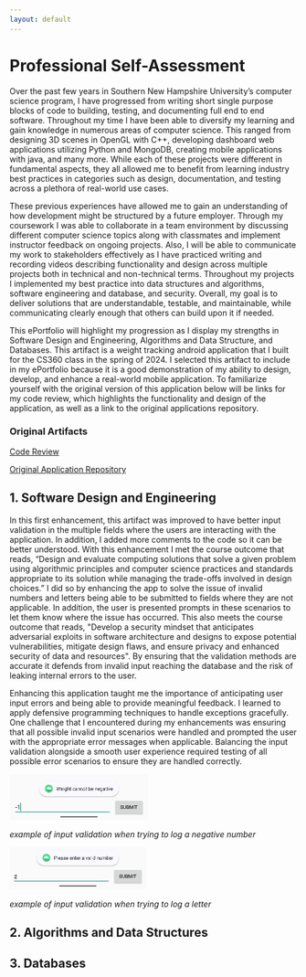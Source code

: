 ```yaml
---
layout: default
---
```

# Professional Self-Assessment

Over the past few years in Southern New Hampshire University’s computer science program, I have progressed from writing short single purpose blocks of code to building, testing, and documenting full end to end software. Throughout my time I have been able to diversify my learning and gain knowledge in numerous areas of computer science. This ranged from designing 3D scenes in OpenGL with C++, developing dashboard web applications utilizing Python and MongoDB, creating mobile applications with java, and many more. While each of these projects were different in fundamental aspects, they all allowed me to benefit from learning industry best practices in categories such as design, documentation, and testing across a plethora of real-world use cases. 

These previous experiences have allowed me to gain an understanding of how development might be structured by a future employer. Through my coursework I was able to collaborate in a team environment by discussing different computer science topics along with classmates and implement instructor feedback on ongoing projects. Also, I will be able to communicate my work to stakeholders effectively as I have practiced writing and recording videos describing functionality and design across multiple projects both in technical and non-technical terms. Throughout my projects I implemented my best practice into data structures and algorithms, software engineering and database, and security. Overall, my goal is to deliver solutions that are understandable, testable, and maintainable, while communicating clearly enough that others can build upon it if needed.

This ePortfolio will highlight my progression as I display my strengths in Software Design and Engineering, Algorithms and Data Structure, and Databases. This artifact is a weight tracking android application that I built for the CS360 class in the spring of 2024. I selected this artifact to include in my ePortfolio because it is a good demonstration of my ability to design, develop, and enhance a real-world mobile application. To familiarize yourself with the original version of this application below will be links for my code review, which highlights the functionality and design of the application, as well as a link to the original applications repository. 

### Original Artifacts

[Code Review](https://youtu.be/4D8VbTSMhpw)

[Original Application Repository](https://github.com/dditrichs/CS360_Weight_Tracking_App_Original)

## 1. Software Design and Engineering

In this first enhancement, this artifact was improved to have better input validation in the multiple fields where the users are interacting with the application. In addition, I added more comments to the code so it can be better understood. With this enhancement I met the course outcome that reads, “Design and evaluate computing solutions that solve a given problem using algorithmic principles and computer science practices and standards appropriate to its solution while managing the trade-offs involved in design choices.” I did so by enhancing the app to solve the issue of invalid numbers and letters being able to be submitted to fields where they are not applicable. In addition, the user is presented prompts in these scenarios to let them know where the issue has occurred. This also meets the course outcome that reads, "Develop a security mindset that anticipates adversarial exploits in software architecture and designs to expose potential vulnerabilities, mitigate design flaws, and ensure privacy and enhanced security of data and resources". By ensuring that the validation methods are accurate it defends from invalid input reaching the database and the risk of leaking internal errors to the user. 

Enhancing this application taught me the importance of anticipating user input errors and being able to provide meaningful feedback. I learned to apply defensive programming techniques to handle exceptions gracefully. One challenge that I encountered during my enhancements was ensuring that all possible invalid input scenarios were handled and prompted the user with the appropriate error messages when applicable. Balancing the input validation alongside a smooth user experience required testing of all possible error scenarios to ensure they are handled correctly. 

![pic1](images/cs499-pic-1.PNG)

_example of input validation when trying to log a negative number_

![pic2](images/cs499-pic-2.PNG)

_example of input validation when trying to log a letter_

## 2. Algorithms and Data Structures



## 3. Databases


